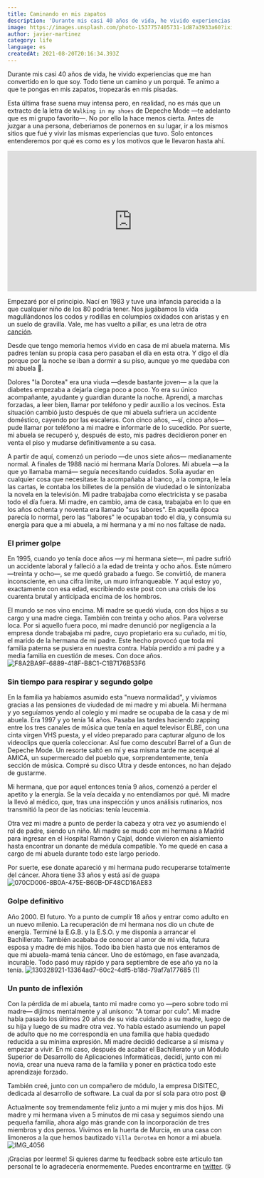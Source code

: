 ```yaml
---
title: Caminando en mis zapatos
description: 'Durante mis casi 40 años de vida, he vivido experiencias que me han convertido en lo que soy. Todo tiene un camino y un porqué. Te animo a que te pongas en mis zapatos, tropezarás en mis pisadas.'
image: https://images.unsplash.com/photo-1537757405731-1d87a3933a60?ixid=MnwxMjA3fDB8MHxwaG90by1wYWdlfHx8fGVufDB8fHx8&amp;ixlib=rb-1.2.1&amp;auto=format&amp;fit=crop&amp;w=1000&amp;q=80
author: javier-martinez
category: life
language: es
createdAt: 2021-08-20T20:16:34.393Z
---
```


Durante mis casi 40 años de vida, he vivido experiencias que me han convertido en lo que soy. Todo tiene un camino y un porqué. Te animo a que te pongas en mis zapatos, tropezarás en mis pisadas.

Esta última frase suena muy intensa pero, en realidad, no es más que un extracto de la letra de `Walking in my shoes` de Depeche Mode —te adelanto que es mi grupo favorito—. No por ello la hace menos cierta. Antes de juzgar a una persona, deberiamos de ponernos en su lugar, ir a los mismos sitios que fué y vivir las mismas experiencias que tuvo. Solo entonces entenderemos por qué es como es y los motivos que le llevaron hasta ahí.
<div class="flex items-center justify-center">
<iframe width="560" height="315" src="https://www.youtube.com/embed/GrC_yuzO-Ss" title="YouTube video player" frameborder="0" allow="accelerometer; autoplay; clipboard-write; encrypted-media; gyroscope; picture-in-picture" allowfullscreen></iframe></div>

Empezaré por el principio. Nací en 1983 y tuve una infancia parecida a la que cualquier niño de los 80 podría tener. Nos jugábamos la vida magullándonos los codos y rodillas en columpios oxidados con aristas y en un suelo de gravilla. Vale, me has vuelto a pillar, es una letra de otra [canción](https://www.youtube.com/watch?v=C1HagIuCnR0).

Desde que tengo memoria hemos vivido en casa de mi abuela materna. Mis padres tenían su propia casa pero pasaban el día en esta otra. Y digo el día porque por la noche se iban a dormir a su piso, aunque yo me quedaba con mi abuela 🙂.

Dolores "la Dorotea" era una viuda —desde bastante joven— a la que la diabetes empezaba a dejarla ciega poco a poco. Yo era su único acompañante, ayudante y guardian durante la noche. Aprendí, a marchas forzadas, a leer bien, llamar por teléfono y pedir auxilio a los vecinos. Esta situación cambió justo después de que mi abuela sufriera un accidente doméstico, cayendo por las escaleras. Con cinco años, —sí, cinco años— pude llamar por teléfono a mi madre e informarle de lo sucedido. Por suerte, mi abuela se recuperó y, después de esto, mis padres decidieron poner en venta el piso y mudarse definitivamente a su casa.

A partir de aquí, comenzó un periodo —de unos siete años— medianamente normal. A finales de 1988 nació mi hermana María Dolores. Mi abuela —a la que yo llamaba mamá— seguía necesitando cuidados. Solía ayudar en cualquier cosa que necesitase: la acompañaba al banco, a la compra, le leía las cartas, le contaba los billetes de la pensión de viudedad o le sintonizaba la novela en la televisión. Mi padre trabajaba como electricista y se pasaba todo el día fuera. Mi madre, en cambio, ama de casa, trabajaba en lo que en los años ochenta y noventa era llamado "sus labores". En aquella época parecía lo normal, pero las "labores" le ocupaban todo el día, y consumía su energía para que a mi abuela, a mi hermana y a mí no nos faltase de nada.

### El primer golpe
En 1995, cuando yo tenía doce años —y mi hermana siete—, mi padre sufrió un accidente laboral y falleció a la edad de treinta y ocho años. Este número —treinta y ocho—, se me quedó grabado a fuego. Se convirtió, de manera inconsciente, en una cifra límite, un muro infranqueable. Y aquí estoy yo, exactamente con esa edad, escribiendo este post con una crisis de los cuarenta brutal y anticipada encima de los hombros.

El mundo se nos vino encima. Mi madre se quedó viuda, con dos hijos a su cargo y una madre ciega. También con treinta y ocho años. Para volverse loca. Por si aquello fuera poco, mi madre denunció por negligencia a la empresa donde trabajaba mi padre, cuyo propietario era su cuñado, mi tío, el marido de la hermana de mi padre. Este hecho provocó que toda mi familia paterna se pusiera en nuestra contra. Había perdido a mi padre y a media familia en cuestión de meses. Con doce años.
![F8A2BA9F-6889-418F-B8C1-C1B7176B53F6](https://user-images.githubusercontent.com/12644599/130328413-e597ad5b-ac01-49f2-9507-1c42b88bd341.jpg)

### Sin tiempo para respirar y segundo golpe
En la familia ya habíamos asumido esta "nueva normalidad", y vivíamos gracias a las pensiones de viudedad de mi madre y mi abuela. Mi hermana y yo seguíamos yendo al colegio y mi madre se ocupaba de la casa y de mi abuela. Era 1997 y yo tenía 14 años. Pasaba las tardes haciendo zapping entre los tres canales de música que tenía en aquel televisor ELBE, con una cinta virgen VHS puesta, y el vídeo preparado para capturar alguno de los videoclips que quería coleccionar. Así fue como descubrí Barrel of a Gun de Depeche Mode. Un resorte saltó en mí y esa misma tarde me acerqué al AMICA, un supermercado del pueblo que, sorprendentemente, tenía sección de música. Compré su disco Ultra y desde entonces, no han dejado de gustarme.

Mi hermana, que por aquel entonces tenía 9 años, comenzó a perder el apetito y la energía. Se la veía decaída y no entendíamos por qué. Mi madre la llevó al médico, que, tras una inspección y unos análisis rutinarios, nos transmitió la peor de las noticias: tenía leucemia.

Otra vez mi madre a punto de perder la cabeza y otra vez yo asumiendo el rol de padre, siendo un niño. Mi madre se mudó con mi hermana a Madrid para ingresar en el Hospital Ramón y Cajal, donde vivieron en aislamiento hasta encontrar un donante de médula compatible. Yo me quedé en casa a cargo de mi abuela durante todo este largo periodo.

Por suerte, ese donate apareció y mi hermana pudo recuperarse totalmente del cáncer. Ahora tiene 33 años y está así de guapa
![070CD006-8B0A-475E-B60B-DF48CD16AE83](https://user-images.githubusercontent.com/12644599/130328279-f3d0179d-8860-4919-aae3-619184a2c1ba.jpg)

### Golpe definitivo
Año 2000. El futuro. Yo a punto de cumplir 18 años y entrar como adulto en un nuevo milenio. La recuperación de mi hermana nos dio un chute de energía. Terminé la E.G.B. y la E.S.O. y me disponía a arrancar el Bachillerato. También acababa de conocer al amor de mi vida, futura esposa y madre de mis hijos. Todo iba bien hasta que nos enteramos de que mi abuela-mamá tenia cáncer. Uno de estómago, en fase avanzada, incurable. Todo pasó muy rápido y para septiembre de ese año ya no la tenía.
![130328921-13364ad7-60c2-4df5-b18d-79af7a177685 (1)](https://user-images.githubusercontent.com/12644599/130332109-6b169337-05a8-43eb-952d-c813a496553e.jpeg)

### Un punto de inflexión
Con la pérdida de mi abuela, tanto mi madre como yo —pero sobre todo mi madre— dijimos mentalmente y al unísono: "A tomar por culo". Mi madre había pasado los últimos 20 años de su vida cuidando a su madre, luego de su hija y luego de su madre otra vez. Yo había estado asumiendo un papel de adulto que no me correspondía en una familia que habia quedado reducida a su mínima expresión. Mi madre decidió dedicarse a sí misma y empezar a vivir. En mi caso, después de acabar el Bachillerato y un Módulo Superior de Desarrollo de Aplicaciones Informáticas, decidí, junto con mi novia, crear una nueva rama de la familia y poner en práctica todo este aprendizaje forzado.

También creé, junto con un compañero de módulo, la empresa DISITEC, dedicada al desarrollo de software. La cual da por sí sola para otro post 😅

Actualmente soy tremendamente feliz junto a mi mujer y mis dos hijos. Mi madre y mi hermana viven a 5 minutos de mi casa y seguimos siendo una pequeña familia, ahora algo más grande con la incorporación de tres miembros y dos perros.
Vivimos en la huerta de Murcia, en una casa con limoneros a la que hemos bautizado `Villa Dorotea` en honor a mi abuela.
![IMG_4056](https://user-images.githubusercontent.com/12644599/130330400-d93bea31-18f0-4e70-851b-630516af5619.jpeg)

¡Gracias por leerme! Si quieres darme tu feedback sobre este artículo tan personal te lo agradecería enormemente. Puedes encontrarme en [twitter](https://twitter.com/beliolfa). 😘
